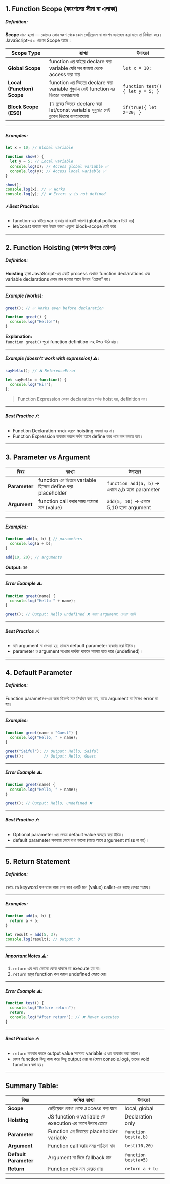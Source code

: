 ## **1️. Function Scope (ফাংশনের সীমা বা এলাকা)**

#####  Definition:

**Scope** মানে হলো — কোডের কোন অংশ থেকে কোন ভেরিয়েবল বা ফাংশন অ্যাক্সেস করা যাবে তা নির্ধারণ করে। JavaScript-এ ৩ ধরণের Scope আছে :

|Scope Type|ব্যাখ্যা|উদাহরণ|
|---|---|---|
|**Global Scope**|function এর বাইরে declare করা variable যেটা সব জায়গা থেকে access করা যায়|`let x = 10;`|
|**Local (Function) Scope**|function এর ভিতরে declare করা variable শুধুমাত্র সেই function এর ভিতরে ব্যবহারযোগ্য|`function test(){ let y = 5; }`|
|**Block Scope (ES6)**|`{}` ব্লকের ভিতরে declare করা let/const variable শুধুমাত্র সেই ব্লকের ভিতরে ব্যবহারযোগ্য|`if(true){ let z=20; }`|

---

##### Examples:

```javascript
let x = 10; // Global variable

function show() {
  let y = 5; // Local variable
  console.log(x); // Access global variable ✅
  console.log(y); // Access local variable ✅
}

show();
console.log(x); // ✅ Works
console.log(y); // ❌ Error: y is not defined
```

##### ⚡ Best Practice:

- function-এর বাইরে var ব্যবহার না করাই ভালো (global pollution তৈরি হয়)
- let/const ব্যবহার করা উত্তম কারণ এগুলো block-scope তৈরি করে

---

## **2. Function Hoisting (ফাংশন উপরে তোলা)**

##### Definition:

**Hoisting** হলো JavaScript-এর একটি process যেখানে function declarations এবং variable declarations কোড রান হওয়ার আগে উপরে “তোলা” হয়।

---

##### Example (works):

```javascript
greet(); // ✅ Works even before declaration

function greet() {
  console.log("Hello!");
}
```

**Explanation:**  
`function greet()` পুরো function definition-সহ উপরে উঠে যায়।

---

##### Example (doesn’t work with expression) ⚠️:

```javascript
sayHello(); // ❌ ReferenceError

let sayHello = function() {
  console.log("Hi!");
};
```

> Function Expression কেবল declaration পর্যন্ত hoist হয়, definition নয়।

---

##### Best Practice ⚡:

- Function Declaration ব্যবহার করলে hoisting সমস্যা হয় না।
- Function Expression ব্যবহার করলে সর্বদা আগে define করে পরে কল করতে হবে।

---

## **3️. Parameter vs Argument**

|বিষয়|ব্যাখ্যা|উদাহরণ|
|---|---|---|
|**Parameter**|function এর ভিতরে variable হিসেবে define করা placeholder|`function add(a, b)` → এখানে a,b হলো parameter|
|**Argument**|function call করার সময় পাঠানো মান (value)|`add(5, 10)` → এখানে 5,10 হলো argument|

---

##### Examples:

```javascript
function add(a, b) { // parameters
  console.log(a + b);
}

add(10, 20); // arguments
```

**Output:** `30`

---

##### Error Example ⚠️:

```javascript
function greet(name) {
  console.log("Hello " + name);
}

greet(); // Output: Hello undefined ❌ কারণ argument দেওয়া হয়নি
```

---

##### Best Practice ⚡:

- যদি argument না দেওয়া হয়, তাহলে default parameter ব্যবহার করা উচিত।
- parameter ও argument সংখ্যার পার্থক্য থাকলে সমস্যা হতে পারে (undefined)।

---

## **4️. Default Parameter**

##### Definition:

Function parameter-এর জন্য ডিফল্ট মান নির্ধারণ করা যায়, যাতে argument না দিলেও error না হয়।

---

##### Examples:

```javascript
function greet(name = "Guest") {
  console.log("Hello, " + name);
}

greet("Saiful"); // Output: Hello, Saiful
greet();         // Output: Hello, Guest
```

---

##### Error Example ⚠️:

```javascript
function greet(name) {
  console.log("Hello, " + name);
}

greet(); // Output: Hello, undefined ❌
```

---

##### Best Practice ⚡:

- Optional parameter এর ক্ষেত্রে default value ব্যবহার করা উচিত।
- default parameter সবসময় শেষে রাখা ভালো (যাতে আগে argument miss না হয়)।

---

## **5️. Return Statement**

##### Definition:

`return` keyword ফাংশনের কাজ শেষ করে একটি মান (value) caller-এর কাছে ফেরত পাঠায়।

---

##### Examples:

```javascript
function add(a, b) {
  return a + b;
}

let result = add(5, 3);
console.log(result); // Output: 8
```

---

##### Important Notes ⚠️:

1. `return` এর পরে কোনো কোড থাকলে তা execute হয় না।
2. `return` ছাড়া function কল করলে undefined ফেরত দেয়।

---

##### Error Example ⚠️:

```javascript
function test() {
  console.log("Before return");
  return;
  console.log("After return"); // ❌ Never executes
}
```

---

##### Best Practice ⚡:

- `return` ব্যবহার করলে output value সবসময় variable এ ধরে ব্যবহার করা ভালো।
- যেসব function কিছু কাজ করে কিন্তু output দেয় না (যেমন console.log), তাদের void function বলা হয়।

---

## **Summary Table:**

|বিষয়|সংক্ষিপ্ত ব্যাখ্যা|উদাহরণ|
|---|---|---|
|**Scope**|ভেরিয়েবল কোথা থেকে access করা যাবে|local, global|
|**Hoisting**|JS function ও variable কে execution এর আগে উপরে তোলে|Declaration only|
|**Parameter**|Function এর ভিতরের placeholder variable|`function test(a,b)`|
|**Argument**|Function call করার সময় পাঠানো মান|`test(10,20)`|
|**Default Parameter**|Argument না দিলে fallback মান|`function test(a=5)`|
|**Return**|Function থেকে মান ফেরত দেয়|`return a + b;`|

---
